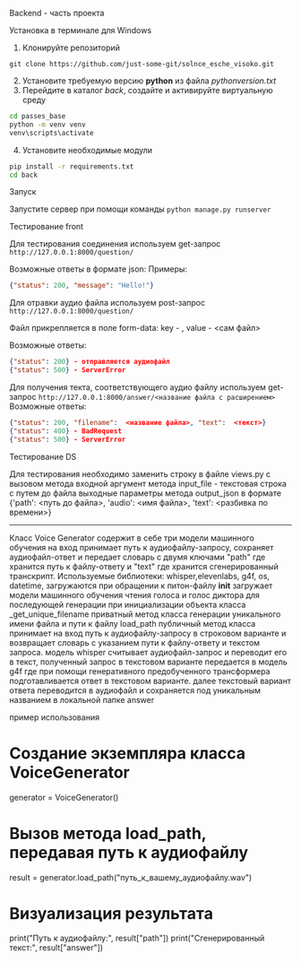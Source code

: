 Backend - часть проекта

Установка в терминале для Windows

1. Клонируйте репозиторий
```commandline
git clone https://github.com/just-some-git/solnce_esche_visoko.git
```
2. Установите требуемую версию **python** из файла *pythonversion.txt*
3. Перейдите в каталог *back*, создайте и активируйте виртуальную среду
```sh
cd passes_base
python -m venv venv
venv\scripts\activate
```
4. Установите необходимые модули
```sh
pip install -r requirements.txt
cd back
```

Запуск

Запустите сервер при помощи команды ```python manage.py runserver```

Тестирование front

Для тестирования соединения используем get-запрос
  ```http://127.0.0.1:8000/question/```

Возможные ответы в формате json:
Примеры:
```json
{"status": 200, "message": "Hello!"}
```

Для отравки аудио файла используем post-запрос
  ```http://127.0.0.1:8000/question/```

Файл прикрепляется в поле form-data: key - <file>, value - <сам файл>

Возможные ответы:
```json
{"status": 200} - отправляется аудиофайл
{"status": 500} - ServerError
```

Для получения текта, соответствующего аудио файлу используем get-запрос
  ```http://127.0.0.1:8000/answer/<название файла с расширением>```
Возможные ответы:
```json
{"status": 200, "filename":  <название файла>, "text":  <текст>}
{"status": 400} - BadRequest
{"status": 500} - ServerError
```

Тестирование DS

Для тестирования необходимо заменить строку в файле views.py с вызовом метода
входной аргумент метода input_file - текстовая строка с путем до файла
выходные параметры метода output_json в формате {'path': <путь до файла>, 'audio': <имя файла>, 'text': <разбивка по времени>}
___

Класс Voice Generator содержит в себе три модели машинного обучения на вход принимает путь к аудиофайлу-запросу, сохраняет аудиофайл-ответ и передает словарь с двумя ключами "path" где хранится путь к файлу-ответу и "text" где хранится сгенерированный транскрипт.
Используемые библиотеки: whisper,elevenlabs, g4f, os, datetime, загружаются при обращении к питон-файлу
__init__ загружает модели машинного обучения чтения голоса и голос диктора для последующей генерации при инициализации объекта класса
_get_unique_filename приватный метод класса генерации уникального имени файла и пути к файлу
load_path публичный метод класса принимает на вход путь к аудиофайлу-запросу в строковом варианте и возвращает словарь с указанием пути к файлу-ответу и текстом запроса. модель whisper считывает аудиофайл-запрос и переводит его в текст, полученный запрос в текстовом варианте передается в модель g4f где при помощи генеративного предобученного трансформера подготавливается ответ в текстовом варианте. далее текстовый вариант ответа переводится в аудиофайл и сохраняется под уникальным названием в локальной папке answer 

пример использования
# Создание экземпляра класса VoiceGenerator
generator = VoiceGenerator()

# Вызов метода load_path, передавая путь к аудиофайлу
result = generator.load_path("путь_к_вашему_аудиофайлу.wav")

# Визуализация результата
print("Путь к аудиофайлу:", result["path"])
print("Сгенерированный текст:", result["answer"])
